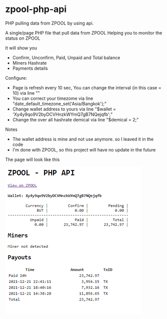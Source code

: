 # zpool-php-api
PHP pulling data from ZPOOL by using api.

A single/page PHP file that pull data from ZPOOL
Helping you to monitor the status on ZPOOL

It will show you
- Confirm, Unconfirm, Paid, Unpaid and Total balance
- Miners Hashrate
- Payments details

Configure:
- Page is refresh every 10 sec, You can change the interval (in this case = 10) via line "<meta http-equiv="refresh" content="10">"
- You can correct your timezome via line "date_default_timezone_set('Asia/Bangkok');"
- Change wallet address to yours via line "$wallet = 'Xy4y9qo9V2byDCVHnzkWYmQ7gB7NQejqfb';"
- Change the over all hashrate demical via line "$demical = 2;"

Notes
- The wallet address is mine and not use anymore. so I leaved it in the code
- I'm done with ZPOOL, so this project will have no update in the future

The page will look like this

![alt text](https://github.com/eewar/zpool-php-api/blob/main/php-zpool-api.PNG?raw=true)

